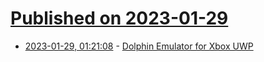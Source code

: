 # [Published on 2023-01-29](index.md)

* [2023-01-29, 01:21:08](https://news.ycombinator.com/item?id=34563906) - [Dolphin Emulator for Xbox UWP](https://github.com/SirMangler/dolphin/releases)
